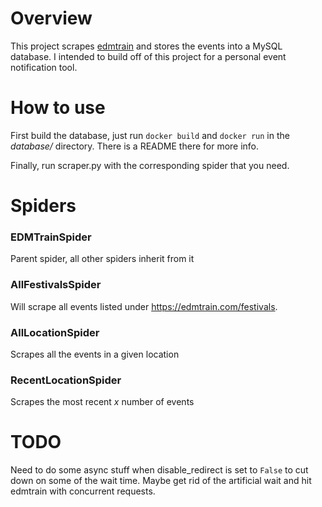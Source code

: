 # Overview

This project scrapes [edmtrain](edmtrain.com) and stores the events into a
MySQL database. I intended to build off of this project for a personal event 
notification tool.

# How to use

First build the database, just run ```docker build``` and ```docker run```
in the *database/* directory. There is a README there for more info.

Finally, run scraper.py with the corresponding spider that you need.

# Spiders

### EDMTrainSpider
Parent spider, all other spiders inherit from it

### AllFestivalsSpider
Will scrape all events listed under https://edmtrain.com/festivals.

### AllLocationSpider
Scrapes all the events in a given location

### RecentLocationSpider
Scrapes the most recent *x* number of events

# TODO
Need to do some async stuff when disable_redirect is set to ```False```
to cut down on some of the wait time. Maybe get rid of the artificial wait
and hit edmtrain with concurrent requests. 
